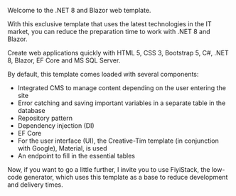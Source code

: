 Welcome to the .NET 8 and Blazor web template.

With this exclusive template that uses the latest technologies in the IT market, you can reduce the preparation time to work with .NET 8 and Blazor.

Create web applications quickly with HTML 5, CSS 3, Bootstrap 5, C#, .NET 8, Blazor, EF Core and MS SQL Server.

By default, this template comes loaded with several components:
- Integrated CMS to manage content depending on the user entering the site
- Error catching and saving important variables in a separate table in the database
- Repository pattern
- Dependency injection (DI)
- EF Core
- For the user interface (UI), the Creative-Tim template (in conjunction with Google), Material, is used
- An endpoint to fill in the essential tables

Now, if you want to go a little further, I invite you to use FiyiStack, the low-code generator, which uses this template as a base to reduce development and delivery times.
